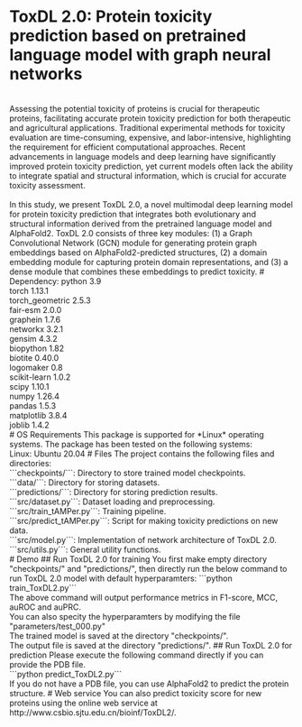 # ToxDL 2.0: Protein toxicity prediction based on pretrained language model with graph neural networks
<br>
Assessing the potential toxicity of proteins is crucial for therapeutic proteins, facilitating accurate protein toxicity prediction for both therapeutic and agricultural applications. Traditional experimental methods for toxicity evaluation are time-consuming, expensive, and labor-intensive, highlighting the requirement for efficient computational approaches. Recent advancements in language models and deep learning have significantly improved protein toxicity prediction, yet current models often lack the ability to integrate spatial and structural information, which is crucial for accurate toxicity assessment.
<br>
<br>
In this study, we present ToxDL 2.0, a novel multimodal deep learning model for protein toxicity prediction that integrates both evolutionary and structural information derived from the pretrained language model and AlphaFold2. ToxDL 2.0 consists of three key modules: (1) a Graph Convolutional Network (GCN) module for generating protein graph embeddings based on AlphaFold2-predicted structures, (2) a domain embedding module for capturing protein domain representations, and (3) a dense module that combines these embeddings to predict toxicity.
# Dependency:
python              	3.9 <br>
torch					1.13.1 <br>
torch_geometric			2.5.3 <br>
fair-esm				2.0.0 <br>
graphein				1.7.6 <br>
networkx				3.2.1 <br>
gensim              	4.3.2 <br>
biopython				1.82 <br>
biotite					0.40.0 <br>
logomaker           	0.8 <br>
scikit-learn         	1.0.2 <br>
scipy               	1.10.1 <br>
numpy               	1.26.4 <br>
pandas              	1.5.3 <br>
matplotlib          	3.8.4 <br>
joblib              	1.4.2 <br>
# OS Requirements
This package is supported for *Linux* operating systems. The package has been tested on the following systems:
<br>
Linux: Ubuntu 20.04 
# Files
The project contains the following files and directories:
<br>
```checkpoints/```: Directory to store trained model checkpoints.
<br>
```data/```: Directory for storing datasets.
<br>
```predictions/```: Directory for storing prediction results.
<br>
```src/dataset.py```: Dataset loading and preprocessing.
<br>
```src/train_tAMPer.py```: Training pipeline.
<br>
```src/predict_tAMPer.py```: Script for making toxicity predictions on new data.
<br>
```src/model.py```: Implementation of network architecture of ToxDL 2.0.
<br>
```src/utils.py```: General utility functions.
<br> 
# Demo
## Run ToxDL 2.0 for training
You first make empty directory "checkpoints/" and "predictions/", then directly run the below command to run ToxDL 2.0 model with default hyperparamters:
```python train_ToxDL2.py```
<br>
The above command will output performance metrics in F1-score, MCC, auROC and auPRC.
<br>
You can also specity the hyperparamters by modifying the file "parameters/test_000.py"
<br>
The trained model is saved at the directory "checkpoints/".
<br>
The output file is saved at the directory "predictions/".
## Run ToxDL 2.0 for prediction
Please execute the following command directly if you can provide the PDB file.
<br>
```python predict_ToxDL2.py```
<br>
If you do not have a PDB file, you can use AlphaFold2 to predict the protein structure.
# Web service
You can also predict toxicity score for new proteins using the online web service at http://www.csbio.sjtu.edu.cn/bioinf/ToxDL2/. 
